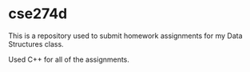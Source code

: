 cse274d
=======

This is a repository used to submit homework assignments for my Data Structures class.

Used C++ for all of the assignments.

